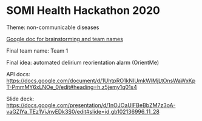# SOMI Health Hackathon 2020

Theme: non-communicable diseases

[Google doc for brainstorming and team names](https://docs.google.com/document/d/19pylpmA3G2T-cLb0cex-Fkyz2fD8KCc-CzNafGbPLXg/edit#)

Final team name: Team 1

Final idea: automated delirium reorientation alarm (OrientMe)

API docs: https://docs.google.com/document/d/1UhtpRO1kNIUmkWlMjLtOnsWaWxKpT-PmmMY6xLNOe_0/edit#heading=h.z5jemy1q01s4

Slide deck: https://docs.google.com/presentation/d/1nOJOaUlFBeBbZM7z3oA-vaGZlYa_TEz1ViJnyEDk3S0/edit#slide=id.gb102136996_11_28

